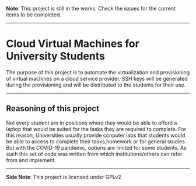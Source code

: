 **Note**: This project is still in the works. Check the issues for the current items to be completed.  

---
# Cloud Virtual Machines for University Students

The purpose of this project is to automate the virtualization and provisioning of virtual machines on a cloud service provider. SSH keys will be generated during the provisioning and will be distributed to the students for their use.  

---

## Reasoning of this project  

Not every student are in positions where they would be able to afford a laptop that would be suited for the tasks they are required to complete. For this reason, Universities usually provide conputer labs that students would be able to access to complete their tasks,homework or for general studies. But with the COVID-19 pandemic, options are limited for some students. As such this set of code was written from which institutions/others can refer from and implement.

---
**Side Note**: This project is licensed under GPLv2  
